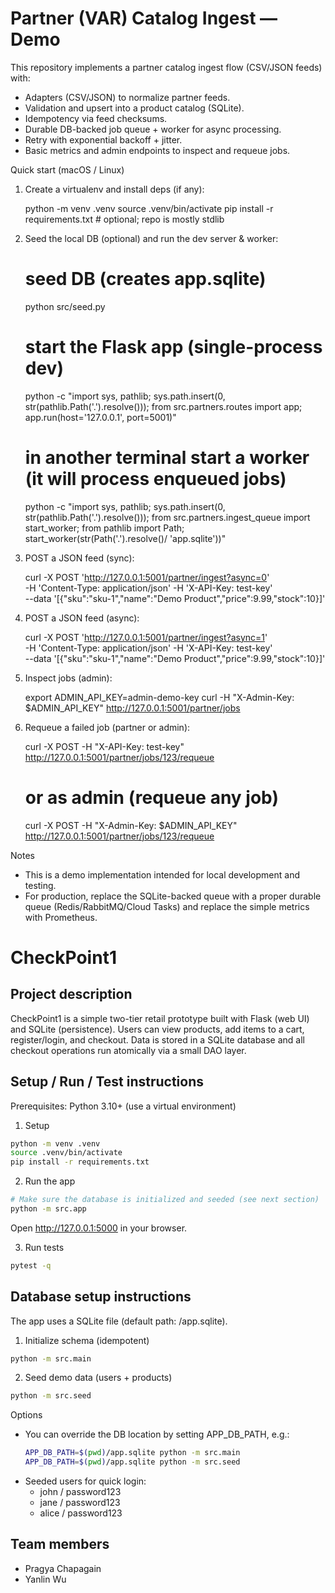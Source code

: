 # Partner (VAR) Catalog Ingest — Demo

This repository implements a partner catalog ingest flow (CSV/JSON feeds) with:

- Adapters (CSV/JSON) to normalize partner feeds.
- Validation and upsert into a product catalog (SQLite).
- Idempotency via feed checksums.
- Durable DB-backed job queue + worker for async processing.
- Retry with exponential backoff + jitter.
- Basic metrics and admin endpoints to inspect and requeue jobs.

Quick start (macOS / Linux)

1. Create a virtualenv and install deps (if any):

   python -m venv .venv
   source .venv/bin/activate
   pip install -r requirements.txt  # optional; repo is mostly stdlib

2. Seed the local DB (optional) and run the dev server & worker:

   # seed DB (creates app.sqlite)
   python src/seed.py

   # start the Flask app (single-process dev)
   python -c "import sys, pathlib; sys.path.insert(0, str(pathlib.Path('.').resolve())); from src.partners.routes import app; app.run(host='127.0.0.1', port=5001)"

   # in another terminal start a worker (it will process enqueued jobs)
   python -c "import sys, pathlib; sys.path.insert(0, str(pathlib.Path('.').resolve())); from src.partners.ingest_queue import start_worker; from pathlib import Path; start_worker(str(Path('.').resolve()/ 'app.sqlite'))"

3. POST a JSON feed (sync):

   curl -X POST 'http://127.0.0.1:5001/partner/ingest?async=0' \
     -H 'Content-Type: application/json' -H 'X-API-Key: test-key' \
     --data '[{"sku":"sku-1","name":"Demo Product","price":9.99,"stock":10}]'

4. POST a JSON feed (async):

   curl -X POST 'http://127.0.0.1:5001/partner/ingest?async=1' \
     -H 'Content-Type: application/json' -H 'X-API-Key: test-key' \
     --data '[{"sku":"sku-1","name":"Demo Product","price":9.99,"stock":10}]'

5. Inspect jobs (admin):

   export ADMIN_API_KEY=admin-demo-key
   curl -H "X-Admin-Key: $ADMIN_API_KEY" http://127.0.0.1:5001/partner/jobs

6. Requeue a failed job (partner or admin):

   curl -X POST -H "X-API-Key: test-key" http://127.0.0.1:5001/partner/jobs/123/requeue

   # or as admin (requeue any job)
   curl -X POST -H "X-Admin-Key: $ADMIN_API_KEY" http://127.0.0.1:5001/partner/jobs/123/requeue

Notes
- This is a demo implementation intended for local development and testing.
- For production, replace the SQLite-backed queue with a proper durable queue (Redis/RabbitMQ/Cloud Tasks) and replace the simple metrics with Prometheus.
# CheckPoint1

## Project description

CheckPoint1 is a simple two-tier retail prototype built with Flask (web UI) and SQLite (persistence). Users can view products, add items to a cart, register/login, and checkout. Data is stored in a SQLite database and all checkout operations run atomically via a small DAO layer.

## Setup / Run / Test instructions

Prerequisites: Python 3.10+ (use a virtual environment)

1) Setup
```bash
python -m venv .venv
source .venv/bin/activate
pip install -r requirements.txt
```

2) Run the app
```bash
# Make sure the database is initialized and seeded (see next section)
python -m src.app
```
Open http://127.0.0.1:5000 in your browser.

3) Run tests
```bash
pytest -q
```

## Database setup instructions

The app uses a SQLite file (default path: <repo>/app.sqlite).

1) Initialize schema (idempotent)
```bash
python -m src.main
```

2) Seed demo data (users + products)
```bash
python -m src.seed
```

Options
- You can override the DB location by setting APP_DB_PATH, e.g.:
	```bash
	APP_DB_PATH=$(pwd)/app.sqlite python -m src.main
	APP_DB_PATH=$(pwd)/app.sqlite python -m src.seed
	```
- Seeded users for quick login:
	- john / password123
	- jane / password123
	- alice / password123

## Team members

- Pragya Chapagain
- Yanlin Wu
